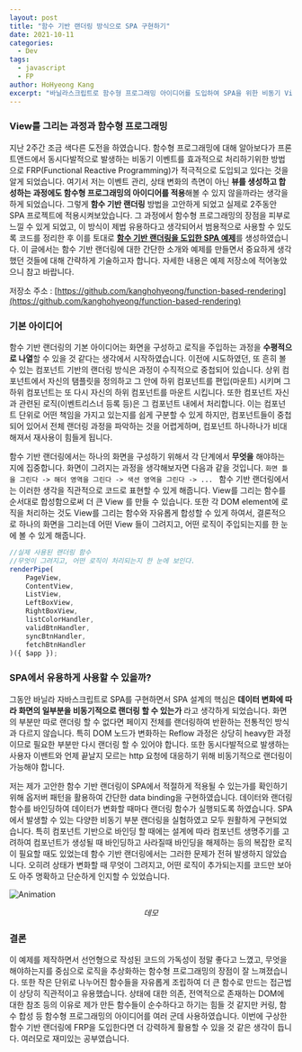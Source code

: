 ```yaml
---
layout: post
title: "함수 기반 랜더링 방식으로 SPA 구현하기"
date: 2021-10-11
categories:
  - Dev
tags:
  - javascript
  - FP
author: HoHyeong Kang
excerpt: "바닐라스크립트로 함수형 프로그래밍 아이디어를 도입하여 SPA을 위한 비동기 View 랜더링을 구현해보았습니다."
---
```




### View를 그리는 과정과 함수형 프로그래밍

지난 2주간 조금 색다른 도전을 하였습니다. 함수형 프로그래밍에 대해 알아보다가 프론트앤드에서 동시다발적으로 발생하는 비동기 이벤트를 효과적으로 처리하기위한 방법으로 FRP(Functional Reactive Programming)가 적극적으로 도입되고 있다는 것을 알게 되었습니다. 여기서 저는 이벤트 관리, 상태 변화의 측면이 아닌 **뷰를 생성하고 합성하는 과정에도 함수형 프로그래밍의 아이디어를 적용**해볼 수 있지 않을까라는 생각을 하게 되었습니다. 그렇게 **함수 기반 랜더링** 방법을 고안하게 되었고 실제로 2주동안 SPA 프로젝트에 적용시켜보았습니다. 그 과정에서 함수형 프로그래밍의 장점을 피부로 느낄 수 있게 되었고, 이 방식이 제법 유용하다고 생각되어서 범용적으로 사용할 수 있도록 코드를 정리한 후 이를 토대로 [**함수 기반 랜더링을 도입한 SPA 예제**](https://github.com/kanghohyeong/function-based-rendering)를 생성하였습니다. 이 글에서는 함수 기반 랜더링에 대한 간단한 소개와 예제를 만들면서 중요하게 생각했던 것들에 대해 간략하게 기술하고자 합니다. 자세한 내용은 예제 저장소에 적어놓았으니 참고 바랍니다.

저장소 주소 : [https://github.com/kanghohyeong/function-based-rendering](https://github.com/kanghohyeong/function-based-rendering)



### 기본 아이디어

함수 기반 랜더링의 기본 아이디어는 화면을 구성하고 로직을 주입하는 과정을 **수평적으로 나열**할 수 있을 것 같다는 생각에서 시작하였습니다. 이전에 시도하였던, 또 흔히 볼 수 있는 컴포넌트 기반의 랜더링 방식은 과정이 수직적으로 중첩되어 있습니다. 상위 컴포넌트에서 자신의 탬플릿을 정의하고 그 안에 하위 컴포넌트를 편입(마운트) 시키며 그 하위 컴포넌트는 또 다시 자신의 하위 컴포넌트를 마운트 시킵니다. 또한 컴포넌트 자신과 관련된 로직(이벤트리스너 등록 등)은 그 컴포넌트 내에서 처리합니다. 이는 컴포넌트 단위로 어떤 책임을 가지고 있는지를 쉽게 구분할 수 있게 하지만, 컴포넌트들이 중첩되어 있어서 전체 랜더링 과정을 파악하는 것을 어렵게하며, 컴포넌트 하나하나가 비대해져서 재사용이 힘들게 됩니다.

함수 기반 랜더링에서는 하나의 화면을 구성하기 위해서 각 단계에서 **무엇을** 해야하는 지에 집중합니다. 화면이 그려지는 과정을 생각해보자면 다음과 같을 것입니다. `화면 틀을 그린다 -> 해더 영역을 그린다 -> 색션 영역을 그린다 -> ... ` 함수 기반 랜더링에서는 이러한 생각을 직관적으로 코드로 표현할 수 있게 해줍니다. View를 그리는 함수를 순서대로 합성함으로써 더 큰 View 를 만들 수 있습니다. 또한 각 DOM element에 로직을 처리하는 것도 View를 그리는 함수와 자유롭게 합성할 수 있게 하여서, 결론적으로 하나의 화면을 그리는데 어떤 View 들이 그려지고, 어떤 로직이 주입되는지를 한 눈에 볼 수 있게 해줍니다. 

```javascript
//실제 사용된 랜더링 함수
//무엇이 그려지고, 어떤 로직이 처리되는지 한 눈에 보인다.
renderPipe( 
    PageView,
    ContentView, 
    ListView, 
    LeftBoxView, 
    RightBoxView,
    listColorHandler,
    validBtnHandler,
    syncBtnHandler,
    fetchBtnHandler
)({ $app });
```



### SPA에서 유용하게 사용할 수 있을까?

그동안 바닐라 자바스크립트로 SPA를 구현하면서 SPA 설계의 핵심은 **데이터 변화에 따라 화면의 일부분을 비동기적으로 랜더링 할 수 있는가** 라고 생각하게 되었습니다. 화면의 부분만 따로 랜더링 할 수 없다면 페이지 전체를 랜더링하여 반환하는 전통적인 방식과 다르지 않습니다. 특히 DOM 노드가 변화하는 Reflow 과정은 상당히 heavy한 과정이므로 필요한 부분만 다시 랜더링 할 수 있어야 합니다. 또한 동시다발적으로 발생하는 사용자 이밴트와 언제 끝날지 모르는 http 요청에 대응하기 위해 비동기적으로 랜더링이 가능해야 합니다. 

저는 제가 고안한 함수 기반 랜더링이 SPA에서 적절하게 적용될 수 있는가를 확인하기 위해 옵저버 패턴을 활용하여 간단한 data binding을 구현하였습니다. 데이터와 랜더링 함수를 바인딩하여 데이터가 변화할 때마다 랜더링 함수가 실행되도록 하였습니다. SPA에서 발생할 수 있는 다양한 비동기 부분 랜더링을 실험하였고 모두 원활하게 구현되었습니다. 특히 컴포넌트 기반으로 바인딩 할 때에는 설계에 따라 컴포넌트 생명주기를 고려하여 컴포넌트가 생성될 때 바인딩하고 사라질때 바인딩을 해제하는 등의 복잡한 로직이 필요할 때도 있었는데 함수 기반 랜더링에서는 그러한 문제가 전혀 발생하지 않았습니다. 오히려 상태가 변화할 때 무엇이 그려지고, 어떤 로직이 추가되는지를 코드만 보아도 아주 명확하고 단순하게 인지할 수 있었습니다.

![Animation](https://user-images.githubusercontent.com/63776725/136706271-2084701d-248d-43e5-a99d-dc0738539c1a.gif)

*<center> 데모 </center>*



### 결론

이 예제를 제작하면서 선언형으로 작성된 코드의 가독성이 정말 좋다고 느꼈고, 무엇을 해야하는지를 중심으로 로직을 추상화하는 함수형 프로그래밍의 장점이 잘 느껴졌습니다. 또한 작은 단위로 나누어진 함수들을 자유롭게 조립하여 더 큰 함수로 만드는 접근법이 상당히 직관적이고 유용했습니다. 상태에 대한 의존, 전역적으로 존재하는 DOM에 대한 참조 등의 이유로 제가 만든 함수들이 순수하다고 하기는 힘들 것 같지만 커링, 함수 합성 등 함수형 프로그래밍의 아이디어를 여러 군데 사용하였습니다. 이번에 구상한 함수 기반 랜더링에 FRP을 도입한다면 더 강력하게 활용할 수 있을 것 같은 생각이 듭니다. 여러모로 재미있는 공부였습니다.

